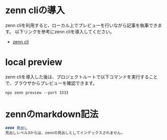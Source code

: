 # zenn cliの導入
zenn cliを利用すると、ローカル上でプレビューを行いながら記事を執筆できます。
以下リンクを参考にzenn cliを導入してください。

- [zenn cli](https://zenn.dev/zenn/articles/install-zenn-cli)

# local preview
zenn cliを導入した後は、プロジェクトルートで以下コマンドを実行することで、ブラウザからプレビューを確認できます。

``` shell
npx zenn preview --port 3333
```


# zennのmarkdown記法

``` markdown
#### 見出し
見出しレベル3からは、zennの見出しとしてインデックスされません。
```
